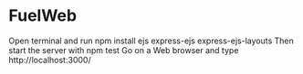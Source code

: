 # FuelWeb
Open terminal and run npm install ejs express-ejs express-ejs-layouts
Then start the server with npm test
Go on a Web browser and type http://localhost:3000/
